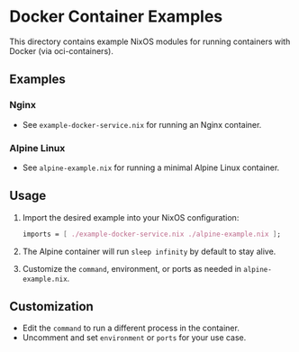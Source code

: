 # Docker Container Examples

This directory contains example NixOS modules for running containers with Docker (via oci-containers).

## Examples

### Nginx

- See `example-docker-service.nix` for running an Nginx container.

### Alpine Linux

- See `alpine-example.nix` for running a minimal Alpine Linux container.

## Usage

1. Import the desired example into your NixOS configuration:

   ```nix
   imports = [ ./example-docker-service.nix ./alpine-example.nix ];
   ```

2. The Alpine container will run `sleep infinity` by default to stay alive.
3. Customize the `command`, environment, or ports as needed in `alpine-example.nix`.

## Customization

- Edit the `command` to run a different process in the container.
- Uncomment and set `environment` or `ports` for your use case.
